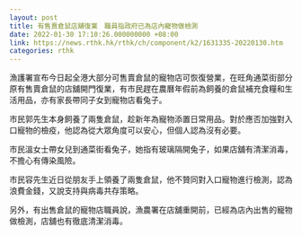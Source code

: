 ```yaml
---
layout: post
title: 有售賣倉鼠店舖復業　職員指政府已為店內寵物做檢測
date: 2022-01-30 17:10:26.000000000 +08:00
link: https://news.rthk.hk/rthk/ch/component/k2/1631335-20220130.htm
categories: rthk
---
```


漁護署宣布今日起全港大部分可售賣倉鼠的寵物店可恢復營業，在旺角通菜街部分原有售賣倉鼠的店舖開門復業，有市民趕在農曆年假前為飼養的倉鼠補充食糧和生活用品，亦有家長帶同子女到寵物店看兔子。

市民郭先生本身飼養了兩隻倉鼠，趁新年為寵物添置日常用品。對於應否加強對入口寵物的檢疫，他認為從大眾角度可以安心，但個人認為沒有必要。

市民溫女士帶女兒到通菜街看兔子，她指有玻璃隔開兔子，如果店舖有清潔消毒，不擔心有傳染風險。

市民容先生近日從朋友手上領養了兩隻倉鼠，他不贊同對入口寵物進行檢測，認為浪費金錢，又說支持與病毒共存策略。

另外，有出售倉鼠的寵物店職員說，漁農署在店舖重開前，已經為店內出售的寵物做檢測，店舖也有徹底清潔消毒。
